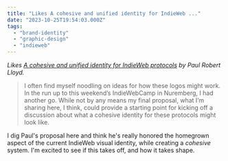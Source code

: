```yaml
---
title: "Likes A cohesive and unified identity for IndieWeb ..."
date: "2023-10-25T19:54:03.000Z"
tags: 
  - "brand-identity"
  - "graphic-design"
  - "indieweb"
---
```


_Likes [A cohesive and unified identity for IndieWeb protocols](https://paulrobertlloyd.com/2023/298/a1/indieweb_identity/) by Paul Robert Lloyd._

> I often find myself noodling on ideas for how these logos might work. In the run up to this weekend’s IndieWebCamp in Nuremberg, I had another go. While not by any means my final proposal, what I’m sharing here, I think, could provide a starting point for kicking off a discussion about what a cohesive identity for these protocols might look like.

I dig Paul's proposal here and think he's really honored the homegrown aspect of the current IndieWeb visual identity, while creating a _cohesive_ system. I'm excited to see if this takes off, and how it takes shape.
